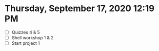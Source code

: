 # Thursday, September 17, 2020 12:19 PM
- [ ] Quizzes 4 & 5
- [ ] Shell workshop 1 & 2
- [ ] Start project 1